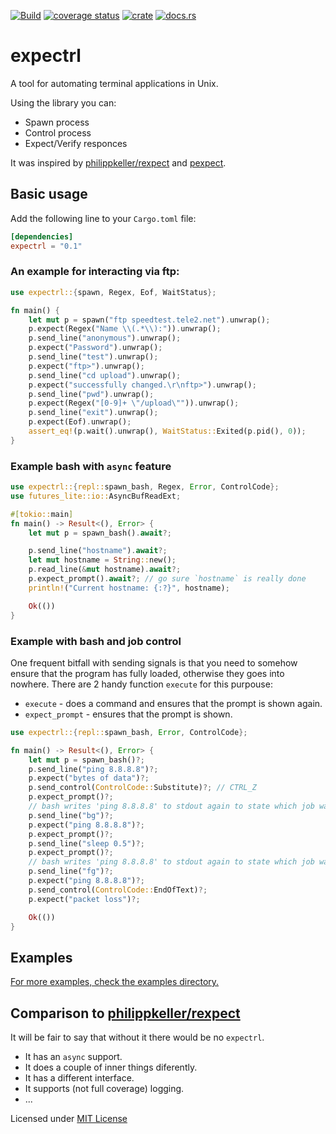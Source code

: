 [![Build](https://github.com/zhiburt/expectrl/actions/workflows/ci.yml/badge.svg)](https://github.com/zhiburt/expectrl/actions/workflows/ci.yml)
[![coverage status](https://coveralls.io/repos/github/zhiburt/expectrl/badge.svg?branch=main)](https://coveralls.io/github/zhiburt/expectrl?branch=main)
[![crate](https://img.shields.io/crates/v/expectrl)](https://crates.io/crates/expectrl)
[![docs.rs](https://img.shields.io/docsrs/expectrl?color=blue)](https://docs.rs/expectrl/0.1.0/expectrl/)

# expectrl

A tool for automating terminal applications in Unix.

Using the library you can:

- Spawn process
- Control process
- Expect/Verify responces

It was inspired by [philippkeller/rexpect](https://github.com/philippkeller/rexpect) and [pexpect](https://pexpect.readthedocs.io/en/stable/overview.html).

## Basic usage

Add the following line to your `Cargo.toml` file:

```toml
[dependencies]
expectrl = "0.1"
```

### An example for interacting via ftp:

```rust
use expectrl::{spawn, Regex, Eof, WaitStatus};

fn main() {
    let mut p = spawn("ftp speedtest.tele2.net").unwrap();
    p.expect(Regex("Name \\(.*\\):")).unwrap();
    p.send_line("anonymous").unwrap();
    p.expect("Password").unwrap();
    p.send_line("test").unwrap();
    p.expect("ftp>").unwrap();
    p.send_line("cd upload").unwrap();
    p.expect("successfully changed.\r\nftp>").unwrap();
    p.send_line("pwd").unwrap();
    p.expect(Regex("[0-9]+ \"/upload\"")).unwrap();
    p.send_line("exit").unwrap();
    p.expect(Eof).unwrap();
    assert_eq!(p.wait().unwrap(), WaitStatus::Exited(p.pid(), 0));
}
```

### Example bash with `async` feature

```rust
use expectrl::{repl::spawn_bash, Regex, Error, ControlCode};
use futures_lite::io::AsyncBufReadExt;

#[tokio::main]
fn main() -> Result<(), Error> {
    let mut p = spawn_bash().await?;

    p.send_line("hostname").await?;
    let mut hostname = String::new();
    p.read_line(&mut hostname).await?;
    p.expect_prompt().await?; // go sure `hostname` is really done
    println!("Current hostname: {:?}", hostname);

    Ok(())
}
```

### Example with bash and job control

One frequent bitfall with sending signals is that you need
to somehow ensure that the program has fully loaded, otherwise they
goes into nowhere. There are 2 handy function `execute` for this purpouse:

- `execute` - does a command and ensures that the prompt is shown again.
- `expect_prompt` - ensures that the prompt is shown.

```rust
use expectrl::{repl::spawn_bash, Error, ControlCode};

fn main() -> Result<(), Error> {
    let mut p = spawn_bash()?;
    p.send_line("ping 8.8.8.8")?;
    p.expect("bytes of data")?;
    p.send_control(ControlCode::Substitute)?; // CTRL_Z
    p.expect_prompt()?;
    // bash writes 'ping 8.8.8.8' to stdout again to state which job was put into background
    p.send_line("bg")?;
    p.expect("ping 8.8.8.8")?;
    p.expect_prompt()?;
    p.send_line("sleep 0.5")?;
    p.expect_prompt()?;
    // bash writes 'ping 8.8.8.8' to stdout again to state which job was put into foreground
    p.send_line("fg")?;
    p.expect("ping 8.8.8.8")?;
    p.send_control(ControlCode::EndOfText)?;
    p.expect("packet loss")?;

    Ok(())
}
```

## Examples

[For more examples, check the examples directory.](https://github.com/zhiburt/expectrl/tree/main/examples)

## Comparison to [philippkeller/rexpect](https://github.com/philippkeller/rexpect)

It will be fair to say that without it there would be no `expectrl`.

- It has an `async` support.
- It does a couple of inner things diferently.
- It has a different interface.
- It supports (not full coverage) logging.
- ...

Licensed under [MIT License](LICENSE)
